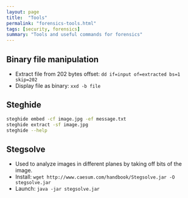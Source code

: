 ```yaml
---
layout: page
title:  "Tools"
permalink: "forensics-tools.html"
tags: [security, forensics]
summary: "Tools and useful commands for forensics"
---
```


## Binary file manipulation
* Extract file from 202 bytes offset: `dd if=input of=extracted bs=1 skip=202`
* Display file as binary: `xxd -b file`

## Steghide
```bash
steghide embed -cf image.jpg -ef message.txt
steghide extract -sf image.jpg
steghide --help
```

## Stegsolve
* Used to analyze images in different planes by taking off bits of the image.
* Install: `wget http://www.caesum.com/handbook/Stegsolve.jar -O stegsolve.jar`
* Launch: `java -jar stegsolve.jar`
